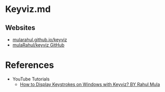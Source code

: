 # Keyviz.md

## Websites

* [mularahul.github.io/keyviz](https://mularahul.github.io/keyviz/)
* [mulaRahul/keyviz GitHub](https://github.com/mulaRahul/keyviz)

# References

* YouTube Tutorials
  * [How to Display Keystrokes on Windows with Keyviz? BY Rahul Mula](https://www.youtube.com/watch?v=FwuTqWzlRSc)
  